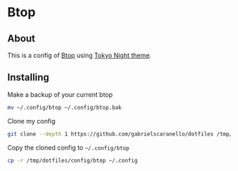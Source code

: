 # Btop

## About

This is a config of [Btop](https://github.com/aristocratos/btop) using [Tokyo Night theme](https://github.com/aristocratos/btop/blob/main/themes/tokyo-night.theme).

## Installing

Make a backup of your current btop

```bash
mv ~/.config/btop ~/.config/btop.bak
```

Clone my config

```bash
git clone --depth 1 https://github.com/gabrielscaranello/dotfiles /tmp/dotfiles
```

Copy the cloned config to `~/.config/btop`

```bash
cp -r /tmp/dotfiles/config/btop ~/.config
```
